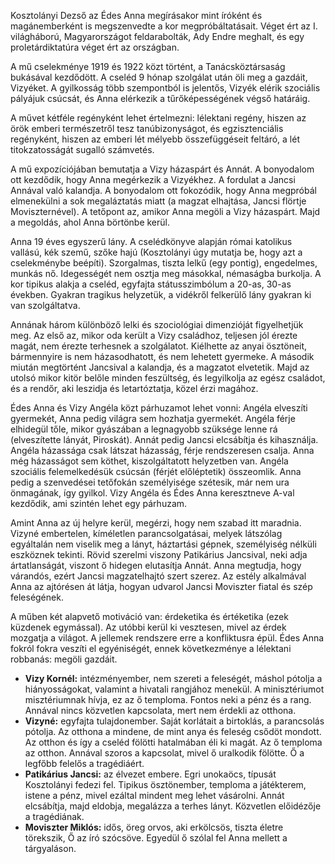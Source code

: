 Kosztolányi Dezső az Édes Anna megírásakor mint íróként és magánemberként is megszenvedte a kor megpróbáltatásait. Véget ért az I. világháború, Magyarországot feldarabolták, Ady Endre meghalt, és egy proletárdiktatúra véget ért az országban.

A mű cselekménye 1919 és 1922 közt történt, a Tanácsköztársaság bukásával kezdődött. A cseléd 9 hónap szolgálat után öli meg a gazdáit, Vizyéket. A gyilkosság több szempontból is jelentős, Vizyék elérik szociális pályájuk csúcsát, és Anna elérkezik a tűrőképességének végső határáig.

A művet kétféle regényként lehet értelmezni: lélektani regény, hiszen az örök emberi természetről tesz tanúbizonyságot, és egzisztenciális regényként, hiszen az emberi lét mélyebb összefüggéseit feltáró, a lét titokzatosságát sugalló számvetés.

A mű expozíciójában bemutatja a Vizy házaspárt és Annát. A bonyodalom ott kezdődik, hogy Anna megérkezik a Vizyékhez. A fordulat a Jancsi Annával való kalandja. A bonyodalom ott fokozódik, hogy Anna megpróbál elmenekülni a sok megaláztatás miatt (a magzat elhajtása, Jancsi flörtje Moviszternével). A tetőpont az, amikor Anna megöli a Vizy házaspárt. Majd a megoldás, ahol Anna börtönbe kerül.

Anna 19 éves egyszerű lány. A cselédkönyve alapján római katolikus vallású, kék szemű, szőke hajú (Kosztolányi úgy mutatja be, hogy azt a cselekménybe beépíti). Szorgalmas, tiszta lelkű (egy pontig), engedelmes, munkás nő. Idegességét nem osztja meg másokkal, némaságba burkolja. A kor tipikus alakja a cseléd, egyfajta státusszimbólum a 20-as, 30-as években. Gyakran tragikus helyzetük, a vidékről felkerülő lány gyakran ki van szolgáltatva.

Annának három különböző lelki és szociológiai dimenzióját figyelhetjük meg. Az első az, mikor oda került a Vizy családhoz, teljesen jól érezte magát, nem érezte terhesnek a szolgálatot. Kiélhette az anyai ösztöneit, bármennyire is nem házasodhatott, és nem lehetett gyermeke. A második miután megtörtént Jancsival a kalandja, és a magzatot elvetetik. Majd az utolsó mikor kitör belőle minden feszültség, és legyilkolja az egész családot, és a rendőr, aki leszidja és letartóztatja, közel érzi magához.

Édes Anna és Vizy Angéla közt párhuzamot lehet vonni: Angéla elveszíti gyermekét, Anna pedig világra sem hozhatja gyermekét. Angéla férje elhidegül tőle, mikor gyászában a legnagyobb szüksége lenne rá (elveszítette lányát, Piroskát). Annát pedig Jancsi elcsábítja és kihasználja. Angéla házassága csak látszat házasság, férje rendszeresen csalja. Anna még házasságot sem köthet, kiszolgáltatott helyzetben van. Angéla szociális felemelkedésük csúcsán (férjét előléptetik) összeomlik. Anna pedig a szenvedései tetőfokán személyisége szétesik, már nem ura önmagának, így gyilkol. Vizy Angéla és Édes Anna keresztneve A-val kezdődik, ami szintén lehet egy párhuzam.

Amint Anna az új helyre kerül, megérzi, hogy nem szabad itt maradnia. Vizyné embertelen, kíméletlen parancsolgatásai, melyek látszólag egyáltalán nem viselik meg a lányt, háztartási gépnek, személyiség nélküli eszköznek tekinti. Rövid szerelmi viszony Patikárius Jancsival, neki adja ártatlanságát, viszont ő hidegen elutasítja Annát. Anna megtudja, hogy várandós, ezért Jancsi magzatelhajtó szert szerez. Az estély alkalmával Anna az ajtórésen át látja, hogyan udvarol Jancsi Moviszter fiatal és szép feleségének.

A műben két alapvető motiváció van: érdeketika és értéketika (ezek küzdenek egymással). Az utóbbi kerül ki vesztesen, mivel az érdek mozgatja a világot. A jellemek rendszere erre a konfliktusra épül. Édes Anna fokról fokra veszíti el egyéniségét, ennek következménye a lélektani robbanás: megöli gazdáit.

- **Vizy Kornél:** intézményember, nem szereti a feleségét, máshol pótolja a hiányosságokat, valamint a hivatali rangjához menekül. A minisztériumot misztériumnak hívja, ez az ő temploma. Fontos neki a pénz és a rang. Annával nincs közvetlen kapcsolata, mert nem érdekli az otthona.
- **Vizyné:** egyfajta tulajdonember. Saját korlátait a birtoklás, a parancsolás pótolja. Az otthona a mindene, de mint anya és feleség csődöt mondott. Az otthon és így a cseléd fölötti hatalmában éli ki magát. Az ő temploma az otthon. Annával szoros a kapcsolat, mivel ő uralkodik fölötte. Ő a legfőbb felelős a tragédiáért.
- **Patikárius Jancsi:** az élvezet embere. Egri unokaöcs, típusát Kosztolányi fedezi fel. Tipikus ösztönember, temploma a játékterem, istene a pénz, mivel ezáltal mindent meg lehet vásárolni. Annát elcsábítja, majd eldobja, megalázza a terhes lányt. Közvetlen előidézője a tragédiának.
- **Moviszter Miklós:** idős, öreg orvos, aki erkölcsös, tiszta életre törekszik, Ő az író szócsöve. Egyedül ő szólal fel Anna mellett a tárgyaláson.